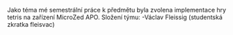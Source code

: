 Jako téma mé semestrální práce k předmětu byla zvolena implementace hry tetris na zařízení MicroZed APO.
Složení týmu:
	-Václav Fleissig (studentská zkratka fleisvac)
